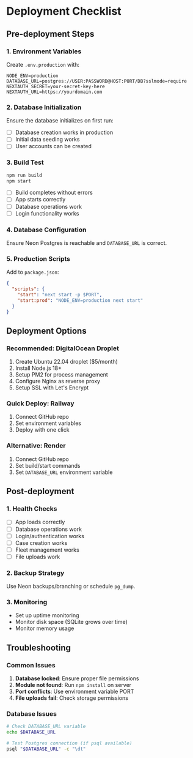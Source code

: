 # Deployment Checklist

## Pre-deployment Steps

### 1. Environment Variables
Create `.env.production` with:
```
NODE_ENV=production
DATABASE_URL=postgres://USER:PASSWORD@HOST:PORT/DB?sslmode=require
NEXTAUTH_SECRET=your-secret-key-here
NEXTAUTH_URL=https://yourdomain.com
```

### 2. Database Initialization
Ensure the database initializes on first run:
- [ ] Database creation works in production
- [ ] Initial data seeding works
- [ ] User accounts can be created

### 3. Build Test
```bash
npm run build
npm start
```
- [ ] Build completes without errors
- [ ] App starts correctly
- [ ] Database operations work
- [ ] Login functionality works

### 4. Database Configuration
Ensure Neon Postgres is reachable and `DATABASE_URL` is correct.

### 5. Production Scripts
Add to `package.json`:
```json
{
  "scripts": {
    "start": "next start -p $PORT",
    "start:prod": "NODE_ENV=production next start"
  }
}
```

## Deployment Options

### Recommended: DigitalOcean Droplet
1. Create Ubuntu 22.04 droplet ($5/month)
2. Install Node.js 18+
3. Setup PM2 for process management
4. Configure Nginx as reverse proxy
5. Setup SSL with Let's Encrypt

### Quick Deploy: Railway
1. Connect GitHub repo
2. Set environment variables
3. Deploy with one click

### Alternative: Render
1. Connect GitHub repo
2. Set build/start commands
3. Set `DATABASE_URL` environment variable

## Post-deployment

### 1. Health Checks
- [ ] App loads correctly
- [ ] Database operations work
- [ ] Login/authentication works
- [ ] Case creation works
- [ ] Fleet management works
- [ ] File uploads work

### 2. Backup Strategy
Use Neon backups/branching or schedule `pg_dump`.

### 3. Monitoring
- Set up uptime monitoring
- Monitor disk space (SQLite grows over time)
- Monitor memory usage

## Troubleshooting

### Common Issues
1. **Database locked**: Ensure proper file permissions
2. **Module not found**: Run `npm install` on server
3. **Port conflicts**: Use environment variable PORT
4. **File uploads fail**: Check storage permissions

### Database Issues
```bash
# Check DATABASE_URL variable
echo $DATABASE_URL

# Test Postgres connection (if psql available)
psql "$DATABASE_URL" -c "\dt"
```